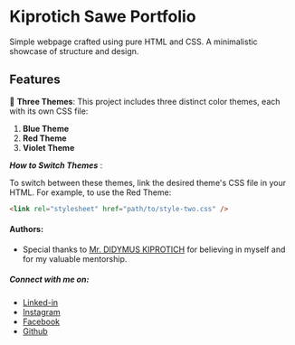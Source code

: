 # Kiprotich Sawe Portfolio

Simple webpage crafted using pure HTML and CSS. A minimalistic showcase of structure and design.


## Features

🎨 **Three Themes**: This project includes three distinct color themes, each with its own CSS file:

1. **Blue Theme**
2. **Red Theme**
3. **Violet Theme**

**_How to Switch Themes_** :

To switch between these themes, link the desired theme's CSS file in your HTML. For example, to use the Red Theme:

```html
<link rel="stylesheet" href="path/to/style-two.css" />
```

#### Authors:

- Special thanks to [Mr. DIDYMUS
  KIPROTICH](https://github.com/anburocky3) for believing in myself and for my valuable mentorship.

##### Connect with me on:

- [Linked-in](https://www.linkedin.com/in/sudharsan-a-b40506290/)
- [Instagram](https://instagram.com/bleedingaura)
- [Facebook](https"//https://www.facebook.com/KiprotichSawe)
- [Github](https://github.com/Diddie@2004)
